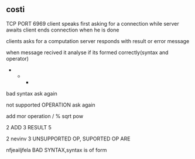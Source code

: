 ## costi
TCP 
PORT 6969
client speaks first asking for a connection while server awaits
client ends connection when he is done

<commande> <n1> <OPERATION> <n2>

clients asks for a computation server responds with result or error message

when message recived it analyse if its formed correctly(syntax and operator)

+ - *

bad syntax ask again

not supported OPERATION ask again

add mor operation / % sqrt pow

<commande> 2 ADD 3
RESULT 5

<commande> 2 nevinv 3
UNSUPPORTED OP, SUPORTED OP ARE <list Op>

nfjeailjfela
BAD SYNTAX,syntax is of form <command> <n1> <OP> <n2>
